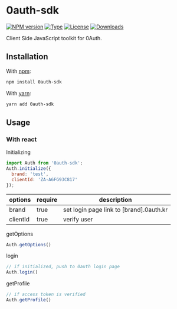 


# 0auth-sdk

[![NPM version](https://img.shields.io/npm/v/0auth-sdk)](https://www.npmjs.com/package/0auth-sdk)
[![Type](https://img.shields.io/npm/types/0auth-sdk)](https://www.npmjs.com/package/0auth-sdk)
[![License](https://img.shields.io/npm/l/0auth-sdk)](https://www.npmjs.com/package/0auth-sdk)
[![Downloads](https://img.shields.io/npm/dm/0auth-sdk)](https://www.npmjs.com/package/0auth-sdk)

Client Side JavaScript toolkit for 0Auth.

## Installation

With [npm](https://www.npmjs.com/):

```bash
npm install 0auth-sdk
```

With [yarn](https://yarnpkg.com/):

```bash
yarn add 0auth-sdk
```

## Usage

### With react

Initializing 

```js
import Auth from '0auth-sdk';
Auth.initialize({ 
  brand: 'test',
  clientId: 'ZA-A6FG93C817'
});
```

options | require | description
----------------|----------------------------|-----
brand | true | set login page link to [brand].0auth.kr
clientId | true | verify user

getOptions

```js
Auth.getOptions()
```

login

```js
// if initialized, push to 0auth login page
Auth.login()
```

getProfile

```js
// if access token is verified
Auth.getProfile()
```


